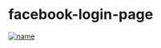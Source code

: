# facebook-login-page
[![name](https://result.abhinandanmohanty.in/coffee.png)](upi://pay?pn=Coffee%20to%20Abhinandan%20mohanty%20&pa=ambaniji@jio&cu=INR)
